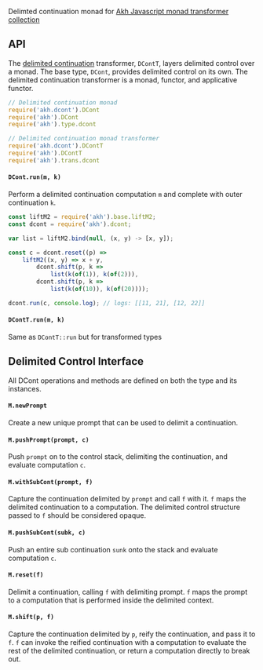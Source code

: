 Delimted continuation monad for [Akh Javascript monad transformer collection](https://github.com/mattbierner/akh)

## API
The [delimited continuation][dcont] transformer, `DContT`, layers delimited control over a monad. The base type, `DCont`, provides delimited control on its own.
The delimited continuation transformer is a monad, functor, and applicative functor.

```js
// Delimited continuation monad
require('akh.dcont').DCont
require('akh').DCont
require('akh').type.dcont

// Delimited continuation monad transformer
require('akh.dcont').DContT
require('akh').DContT
require('akh').trans.dcont
```

#### `DCont.run(m, k)`
Perform a delimited continuation computation `m` and complete with outer continuation `k`.

```js
const liftM2 = require('akh').base.liftM2;
const dcont = require('akh').dcont;

var list = liftM2.bind(null, (x, y) -> [x, y]);

const c = dcont.reset((p) =>
    liftM2((x, y) => x + y,
        dcont.shift(p, k =>
            list(k(of(1)), k(of(2))),
        dcont.shift(p, k =>
            list(k(of(10)), k(of(20))));

dcont.run(c, console.log); // logs: [[11, 21], [12, 22]]
```

#### `DContT.run(m, k)`
Same as `DContT::run` but for transformed types


## Delimited Control Interface
All DCont operations and methods are defined on both the type and its instances.

#### `M.newPrompt`
Create a new unique prompt that can be used to delimit a continuation.

#### `M.pushPrompt(prompt, c)`
Push `prompt` on to the control stack, delimiting the continuation, and evaluate computation `c`.

#### `M.withSubCont(prompt, f)`
Capture the continuation delimited by `prompt` and call `f` with it. `f` maps the delimited continuation to a computation. The delimited control structure passed to `f` should be considered opaque.

#### `M.pushSubCont(subk, c)`
Push an entire sub continuation `sunk` onto the stack and evaluate computation `c`.

#### `M.reset(f)`
Delimit a continuation, calling `f` with delimiting prompt. `f` maps the prompt to a computation that is performed inside the delimited context.

#### `M.shift(p, f)`
Capture the continuation delimited by `p`, reify the continuation, and pass it to `f`. `f` can invoke the reified continuation with a computation to evaluate the rest of the delimited continuation, or return a computation directly to break out.

[dcont]: http://en.wikipedia.org/wiki/Delimited_continuation